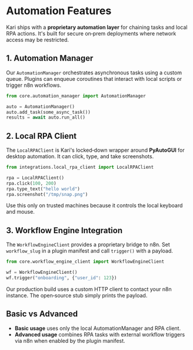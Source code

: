 # Automation Features

Kari ships with a **proprietary automation layer** for chaining tasks and local RPA actions. It's built for secure on‑prem deployments where network access may be restricted.

## 1. Automation Manager

Our `AutomationManager` orchestrates asynchronous tasks using a custom queue. Plugins can enqueue coroutines that interact with local scripts or trigger n8n workflows.

```python
from core.automation_manager import AutomationManager

auto = AutomationManager()
auto.add_task(some_async_task())
results = await auto.run_all()
```

## 2. Local RPA Client

The `LocalRPAClient` is Kari's locked‑down wrapper around **PyAutoGUI** for desktop automation. It can click, type, and take screenshots.

```python
from integrations.local_rpa_client import LocalRPAClient

rpa = LocalRPAClient()
rpa.click(100, 200)
rpa.type_text("hello world")
rpa.screenshot("/tmp/snap.png")
```

Use this only on trusted machines because it controls the local keyboard and mouse.

## 3. Workflow Engine Integration

The `WorkflowEngineClient` provides a proprietary bridge to n8n. Set `workflow_slug` in a plugin manifest and call `trigger()` with a payload.

```python
from core.workflow_engine_client import WorkflowEngineClient

wf = WorkflowEngineClient()
wf.trigger("onboarding", {"user_id": 123})
```

Our production build uses a custom HTTP client to contact your n8n instance. The open‑source stub simply prints the payload.

## Basic vs Advanced

- **Basic usage** uses only the local AutomationManager and RPA client.
- **Advanced usage** combines RPA tasks with external workflow triggers via n8n when enabled by the plugin manifest.


